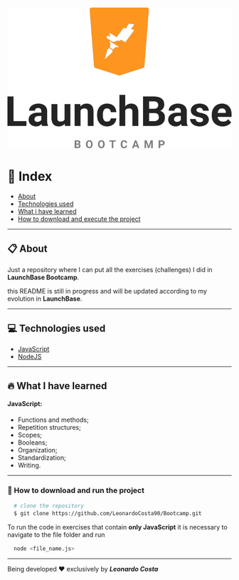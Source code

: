 <h1 align="center">
  <img src="launchbase-logo.png">
</h1>

# :book: Index
- [About](#clipboard-about)
- [Technologies used](#computer-technologies-used)
- [What i have learned](#fire-what-i-have-learned)
- [How to download and execute the project](#-how-to-download-and-run-the-project)

---

## :clipboard: About
Just a repository where I can put all the exercises (challenges) I did in **LaunchBase Bootcamp**.

this README is still in progress and will be updated according to my evolution in **LaunchBase**.

---

## :computer: Technologies used
- [JavaScript](https://www.javascript.com/)
- [NodeJS](https://nodejs.org/en/)

---

## :fire: What I have learned

#### JavaScript:
- Functions and methods;
- Repetition structures;
- Scopes;
- Booleans;
- Organization;
- Standardization;
- Writing.

---

### 📁 How to download and run the project

```bash
  # clone the repository
  $ git clone https://github.com/LeonardoCosta90/Bootcamp.git
```
To run the code in exercises that contain **only JavaScript** it is necessary to navigate to the file folder and run
```bash
  node <file_name.js>
``` 

---

Being developed :heart: exclusively by ***Leonardo Costa***
 

